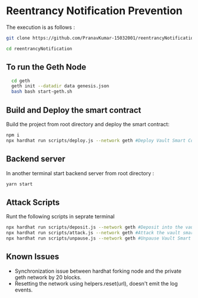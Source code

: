 # Reentrancy Notification Prevention

The execution is as follows :

```bash
git clone https://github.com/PranavKumar-15032001/reentrancyNotification
```

```bash
cd reentrancyNotification
```

## To run the Geth Node

```bash
  cd geth
  geth init --datadir data genesis.json
  bash bash start-geth.sh
```

## Build and Deploy the smart contract

Build the project from root directory and deploy the smart contract:

```bash
npm i
npx hardhat run scripts/deploy.js --network geth #Deploy Vault Smart Contract
```

## Backend server

In another terminal start backend server from root directory :

```bash
yarn start
```

## Attack Scripts

Runt the following scripts in seprate terminal

```bash
npx hardhat run scripts/deposit.js --network geth #Deposit into the vault
npx hardhat run scripts/attack.js --network geth #Attack the vault smart contract
npx hardhat run scripts/unpause.js --network geth #Unpause Vault Smart Contract
```

## Known Issues
- Synchronization issue between hardhat forking node and the private geth network by 20 blocks.
- Resetting the network using helpers.reset(url), doesn't emit the log events.
